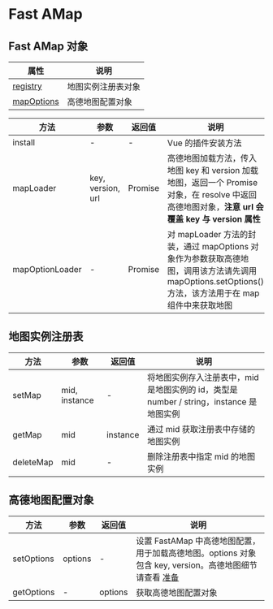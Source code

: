 # Fast AMap

## Fast AMap 对象

| 属性                            | 说明               |
| ------------------------------- | ------------------ |
| [registry](#地图实例注册表)     | 地图实例注册表对象 |
| [mapOptions](#高德地图配置对象) | 高德地图配置对象   |

| 方法            | 参数              | 返回值  | 说明                                                                                                                                                  |
| --------------- | ----------------- | ------- | ----------------------------------------------------------------------------------------------------------------------------------------------------- |
| install         | -                 | -       | Vue 的插件安装方法                                                                                                                                    |
| mapLoader       | key, version, url | Promise | 高德地图加载方法，传入地图 key 和 version 加载地图，返回一个 Promise 对象，在 resolve 中返回高德地图对象，**注意 url 会覆盖 key 与 version 属性**     |
| mapOptionLoader | -                 | Promise | 对 mapLoader 方法的封装，通过 mapOptions 对象作为参数获取高德地图，调用该方法请先调用 mapOptions.setOptions() 方法，该方法用于在 map 组件中来获取地图 |

## 地图实例注册表

| 方法      | 参数          | 返回值   | 说明                                                                                     |
| --------- | ------------- | -------- | ---------------------------------------------------------------------------------------- |
| setMap    | mid, instance | -        | 将地图实例存入注册表中，mid 是地图实例的 id，类型是 number / string，instance 是地图实例 |
| getMap    | mid           | instance | 通过 mid 获取注册表中存储的地图实例                                                      |
| deleteMap | mid           | -        | 删除注册表中指定 mid 的地图实例                                                          |

## 高德地图配置对象

| 方法       | 参数    | 返回值  | 说明                                                                                                                                                                |
| ---------- | ------- | ------- | ------------------------------------------------------------------------------------------------------------------------------------------------------------------- |
| setOptions | options | -       | 设置 FastAMap 中高德地图配置，用于加载高德地图。options 对象包含 key, version。高德地图细节请查看 [准备](https://lbs.amap.com/api/javascript-api/guide/abc/prepare) |
| getOptions | -       | options | 获取高德地图配置对象                                                                                                                                                |
